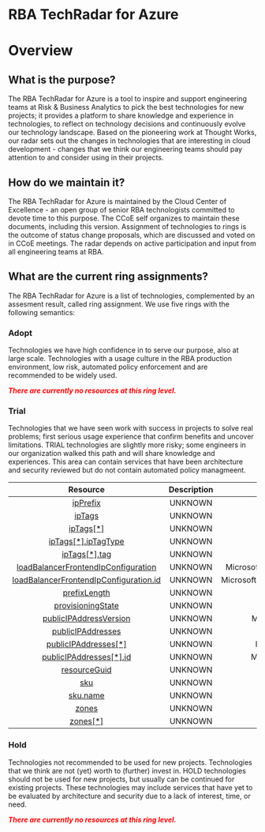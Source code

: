 
RBA TechRadar for Azure
=======================

# Overview

## What is the purpose?


The RBA TechRadar for Azure is a tool to inspire and support engineering teams at Risk & Business Analytics to pick the best technologies for new projects; it provides a platform to share knowledge and experience in technologies, to reflect on technology decisions and continuously evolve our technology landscape.  Based on the pioneering work at Thought Works, our radar sets out the changes in technologies that are interesting in cloud development - changes that we think our engineering teams should pay attention to and consider using in their projects.
## How do we maintain it?


The RBA TechRadar for Azure is maintained by the Cloud Center of Excellence - an open group of senior RBA technologists committed to devote time to this purpose.  The CCoE self organizes to maintain these documents, including this version.  Assignment of technologies to rings is the outcome of status change proposals, which are discussed and voted on in CCoE meetings.  The radar depends on active participation and input from all engineering teams at RBA.
## What are the current ring assignments?


The RBA TechRadar for Azure is a list of technologies, complemented by an assesment result, called ring assignment.  We use five rings with the following semantics:
### Adopt


Technologies we have high confidence in to serve our purpose, also at large scale.  Technologies with a usage culture in the RBA production environment, low risk, automated policy enforcement and are recommended to be widely used.  
  
***<font color="red"> There are currently no resources at this ring level. </font>***
### Trial


Technologies that we have seen work with success in projects to solve real problems;  first serious usage experience that confirm benefits and uncover limitations.  TRIAL technologies are slightly more risky; some engineers in our organization walked this path and will share knowledge and experiences.  This area can contain services that have been architecture and security reviewed but do not contain automated policy managmeent.  

|Resource|Description|Path|Status|
| :---: | :---: | :---: | :---: |
|[ipPrefix](https://github.com/openrba/python-azure-techradar/blob/master/Microsoft.Network/publicIPPrefixes/ipPrefix/README.md)|UNKNOWN|Microsoft.Network/publicIPPrefixes/ipPrefix|TRIAL|
|[ipTags](https://github.com/openrba/python-azure-techradar/blob/master/Microsoft.Network/publicIPPrefixes/ipTags/README.md)|UNKNOWN|Microsoft.Network/publicIPPrefixes/ipTags|TRIAL|
|[ipTags[*]](https://github.com/openrba/python-azure-techradar/blob/master/Microsoft.Network/publicIPPrefixes/ipTags[*]/README.md)|UNKNOWN|Microsoft.Network/publicIPPrefixes/ipTags[*]|TRIAL|
|[ipTags[*].ipTagType](https://github.com/openrba/python-azure-techradar/blob/master/Microsoft.Network/publicIPPrefixes/ipTags[*].ipTagType/README.md)|UNKNOWN|Microsoft.Network/publicIPPrefixes/ipTags[*].ipTagType|TRIAL|
|[ipTags[*].tag](https://github.com/openrba/python-azure-techradar/blob/master/Microsoft.Network/publicIPPrefixes/ipTags[*].tag/README.md)|UNKNOWN|Microsoft.Network/publicIPPrefixes/ipTags[*].tag|TRIAL|
|[loadBalancerFrontendIpConfiguration](https://github.com/openrba/python-azure-techradar/blob/master/Microsoft.Network/publicIPPrefixes/loadBalancerFrontendIpConfiguration/README.md)|UNKNOWN|Microsoft.Network/publicIPPrefixes/loadBalancerFrontendIpConfiguration|TRIAL|
|[loadBalancerFrontendIpConfiguration.id](https://github.com/openrba/python-azure-techradar/blob/master/Microsoft.Network/publicIPPrefixes/loadBalancerFrontendIpConfiguration.id/README.md)|UNKNOWN|Microsoft.Network/publicIPPrefixes/loadBalancerFrontendIpConfiguration.id|TRIAL|
|[prefixLength](https://github.com/openrba/python-azure-techradar/blob/master/Microsoft.Network/publicIPPrefixes/prefixLength/README.md)|UNKNOWN|Microsoft.Network/publicIPPrefixes/prefixLength|TRIAL|
|[provisioningState](https://github.com/openrba/python-azure-techradar/blob/master/Microsoft.Network/publicIPPrefixes/provisioningState/README.md)|UNKNOWN|Microsoft.Network/publicIPPrefixes/provisioningState|TRIAL|
|[publicIPAddressVersion](https://github.com/openrba/python-azure-techradar/blob/master/Microsoft.Network/publicIPPrefixes/publicIPAddressVersion/README.md)|UNKNOWN|Microsoft.Network/publicIPPrefixes/publicIPAddressVersion|TRIAL|
|[publicIPAddresses](https://github.com/openrba/python-azure-techradar/blob/master/Microsoft.Network/publicIPPrefixes/publicIPAddresses/README.md)|UNKNOWN|Microsoft.Network/publicIPPrefixes/publicIPAddresses|TRIAL|
|[publicIPAddresses[*]](https://github.com/openrba/python-azure-techradar/blob/master/Microsoft.Network/publicIPPrefixes/publicIPAddresses[*]/README.md)|UNKNOWN|Microsoft.Network/publicIPPrefixes/publicIPAddresses[*]|TRIAL|
|[publicIPAddresses[*].id](https://github.com/openrba/python-azure-techradar/blob/master/Microsoft.Network/publicIPPrefixes/publicIPAddresses[*].id/README.md)|UNKNOWN|Microsoft.Network/publicIPPrefixes/publicIPAddresses[*].id|TRIAL|
|[resourceGuid](https://github.com/openrba/python-azure-techradar/blob/master/Microsoft.Network/publicIPPrefixes/resourceGuid/README.md)|UNKNOWN|Microsoft.Network/publicIPPrefixes/resourceGuid|TRIAL|
|[sku](https://github.com/openrba/python-azure-techradar/blob/master/Microsoft.Network/publicIPPrefixes/sku/README.md)|UNKNOWN|Microsoft.Network/publicIPPrefixes/sku|TRIAL|
|[sku.name](https://github.com/openrba/python-azure-techradar/blob/master/Microsoft.Network/publicIPPrefixes/sku.name/README.md)|UNKNOWN|Microsoft.Network/publicIPPrefixes/sku.name|TRIAL|
|[zones](https://github.com/openrba/python-azure-techradar/blob/master/Microsoft.Network/publicIPPrefixes/zones/README.md)|UNKNOWN|Microsoft.Network/publicIPPrefixes/zones|TRIAL|
|[zones[*]](https://github.com/openrba/python-azure-techradar/blob/master/Microsoft.Network/publicIPPrefixes/zones[*]/README.md)|UNKNOWN|Microsoft.Network/publicIPPrefixes/zones[*]|TRIAL|

### Hold


Technologies not recommended to be used for new projects. Technologies that we think are not (yet) worth to (further) invest in.  HOLD technologies should not be used for new projects, but usually can be continued for existing projects.  These technologies may include services that have yet to be evaluated by architecture and security due to a lack of interest, time, or need.  
  
***<font color="red"> There are currently no resources at this ring level. </font>***